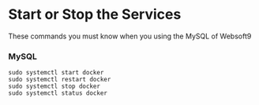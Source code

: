 # Start or Stop the Services

These commands you must know when you using the MySQL of Websoft9

### MySQL

```shell
sudo systemctl start docker
sudo systemctl restart docker
sudo systemctl stop docker
sudo systemctl status docker
```